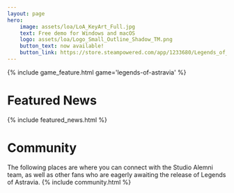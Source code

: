 ```yaml
---
layout: page
hero:
    image: assets/loa/LoA_KeyArt_Full.jpg
    text: Free demo for Windows and macOS 
    logo: assets/loa/Logo_Small_Outline_Shadow_TM.png
    button_text: now available!
    button_link: https://store.steampowered.com/app/1233680/Legends_of_Astravia/
---
```


{% include game_feature.html game='legends-of-astravia' %}

# Featured News
{% include featured_news.html %}

# Community
The following places are where you can connect with the Studio Alemni team, as well as other fans who are eagerly awaiting the release of Legends of Astravia.
{% include community.html %}


